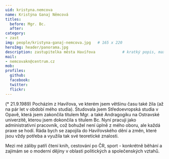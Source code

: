 ```yaml
---
uid: kristyna.nemcova
name: Kristýna Ganaj Němcová
titles:
  before: Mgr. Bc.
  after:
category:
- zast
img: people/kristyna-ganaj-nemcova.jpg   # 165 x 220
heroImg: header/panorama.jpg
description: zastupitelka města Havířova          	# kratký popis, max 160 znaků
mail:
- nemcovakn@centrum.cz
mob:
profiles:
  github:                 
  facebook:
  twitter: 		  
  flickr:
---
```


(* 21.9.1989) Pocházím z Havířova, ve kterém jsem většinu času také žila (až na pár let v období mého studia). Studovala jsem Středoevropská studia v Opavě, která jsem zakončila titulem Mgr. a také Andragogiku na Ostravské univerzitě, kterou jsem dokončila s titulem Bc. Nyní pracuji jako administrativní pracovník, což bohužel není úplně z mého oboru, ale každá praxe se hodí. Ráda bych se zapojila do Havířovského dění a změn, které jsou vždy potřeba a využila tak své teoretické znalosti.

Mezi mé záliby patří čtení knih, cestování po ČR, sport - konkrétně běhání a zajímám se o moderní dějiny v oblasti politických a společenských vztahů.
